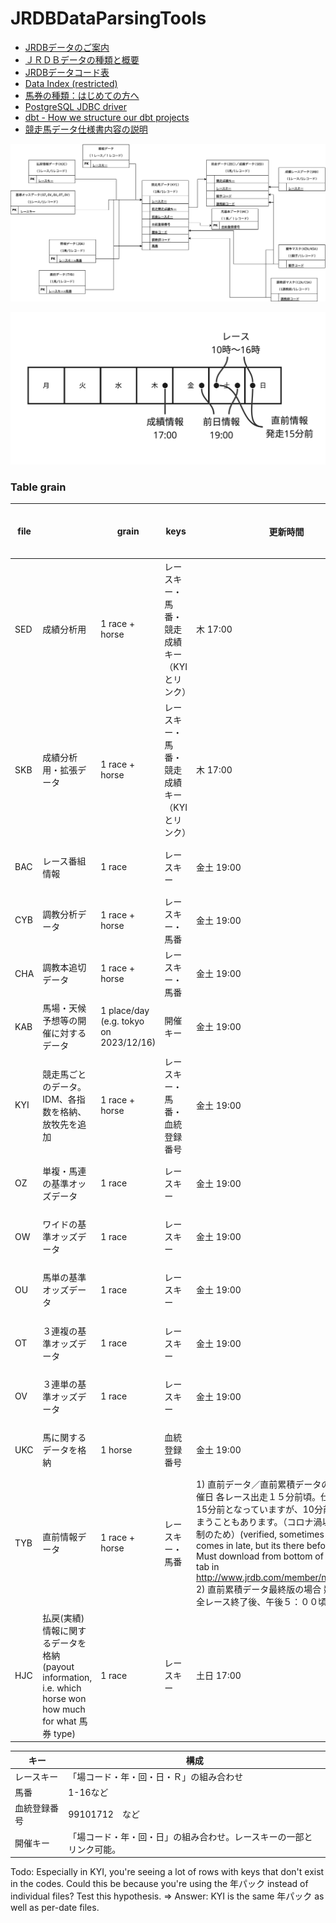 # JRDBDataParsingTools

- [JRDBデータのご案内](http://www.jrdb.com/program/data.html)
- [ＪＲＤＢデータの種類と概要](http://www.jrdb.com/program/jrdb_data_doc.txt)
- [JRDBデータコード表](http://www.jrdb.com/program/jrdb_code.txt)
- [Data Index (restricted)](http://www.jrdb.com/member/dataindex.html)
- [馬券の種類：はじめての方へ](https://www.jra.go.jp/kouza/beginner/baken/)
- [PostgreSQL JDBC driver](https://jdbc.postgresql.org/download/)
- [dbt - How we structure our dbt projects](https://docs.getdbt.com/best-practices/how-we-structure/1-guide-overview)
- [競走馬データ仕様書内容の説明](http://www.jrdb.com/program/Kyi/ky_siyo_doc.txt)


![ER](./images/JRDB.drawio.png)

![schedule](./images/schedule.png)


### Table grain

| file |                                                                                                           | grain                                  | keys                                          | 更新時間                        | 実績/予測 |
| ---- | --------------------------------------------------------------------------------------------------------- | -------------------------------------- | --------------------------------------------- | ------------------------------- | --------- |
| SED  | 成績分析用                                                                                                | 1 race + horse                         | レースキー・馬番・競走成績キー（KYIとリンク） | 木 17:00                        | 成績情報  |
| SKB  | 成績分析用・拡張データ                                                                                    | 1 race + horse                         | レースキー・馬番・競走成績キー（KYIとリンク） | 木 17:00                        | 成績情報  |
| BAC  | レース番組情報                                                                                            | 1 race                                 | レースキー                                    | 金土	19:00                      | 前日情報  |
| CYB  | 調教分析データ                                                                                            | 1 race + horse                         | レースキー・馬番                              | 金土	19:00                      | 前日情報  |
| CHA  | 調教本追切データ                                                                                          | 1 race + horse                         | レースキー・馬番                              | 金土	19:00                      | 前日情報  |
| KAB  | 馬場・天候予想等の開催に対するデータ                                                                      | 1 place/day (e.g. tokyo on 2023/12/16) | 開催キー                                      | 金土	19:00                      | 前日情報  |
| KYI  | 競走馬ごとのデータ。IDM、各指数を格納、放牧先を追加                                                       | 1 race + horse                         | レースキー・馬番・血統登録番号                | 金土	19:00                      | 前日情報  |
| OZ   | 単複・馬連の基準オッズデータ                                                                              | 1 race                                 | レースキー                                    | 金土	19:00                      | 前日情報  |
| OW   | ワイドの基準オッズデータ                                                                                  | 1 race                                 | レースキー                                    | 金土	19:00                      | 前日情報  |
| OU   | 馬単の基準オッズデータ                                                                                    | 1 race                                 | レースキー                                    | 金土	19:00                      | 前日情報  |
| OT   | ３連複の基準オッズデータ                                                                                  | 1 race                                 | レースキー                                    | 金土	19:00                      | 前日情報  |
| OV   | ３連単の基準オッズデータ                                                                                  | 1 race                                 | レースキー                                    | 金土	19:00                      | 前日情報  |
| UKC  | 馬に関するデータを格納                                                                                    | 1 horse                                | 血統登録番号                                  | 金土	19:00                      | 前日情報  |
| TYB  | 直前情報データ                                                                                            | 1 race + horse                         | レースキー・馬番                              | 1) 直前データ／直前累積データの場合 競馬開催日 各レース出走１５分前頃。仕様書では、15分前となっていますが、10分前になってしまうこともあります。（コロナ渦以降の運用体制のため）(verified, sometimes it just comes in late, but its there beforehand. Must download from bottom of race day tab in http://www.jrdb.com/member/n_index.html) 2) 直前累積データ最終版の場合 競馬開催日 全レース終了後、午後５：００頃 | 当日情報  |
| HJC  | 払戻(実績)情報に関するデータを格納 (payout information, i.e. which horse won how much for what 馬券 type) | 1 race                                 | レースキー                                    | 土日 17:00                      | 当日情報  |


| キー         | 構成                                                                 |
| ------------ | -------------------------------------------------------------------- |
| レースキー   | 「場コード・年・回・日・Ｒ」の組み合わせ                             |
| 馬番         | 1-16など                                                             |
| 血統登録番号 | 99101712　など                                                       |
| 開催キー     | 「場コード・年・回・日」の組み合わせ。レースキーの一部とリンク可能。 |



Todo: Especially in KYI, you're seeing a lot of rows with keys that don't exist in the codes. Could this be because you're using the 年パック instead of individual files? Test this hypothesis. => Answer: KYI is the same 年パック as well as per-date files.
